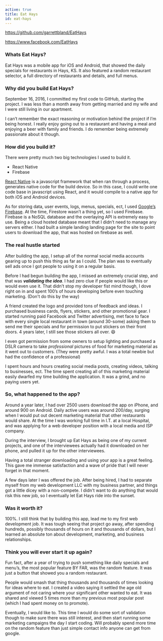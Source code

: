 ```yaml
---
active: true
title: Eat Hays
id: eat-hays
---
```

<https://github.com/garrettbland/EatHays>

<https://www.facebook.com/EatHays>

### Whats Eat Hays?

Eat Hays was a mobile app for iOS and Android, that showed the daily specials for restaurants in Hays, KS. It also featured a random restaurant selector, a full directory of restaurants and details, and full menus.

### Why did you build Eat Hays?

September 16, 2016, I committed my first code to GitHub, starting the project. I was less than a month away from getting married and my wife and I were still living in our apartment.

I can’t remember the exact reasoning or motivation behind the project if I’m being honest. I really enjoy going out to a restaurant and having a meal and enjoying a beer with family and friends. I do remember being extremely passionate about it though.

### How did you build it?

There were pretty much two big technologies I used to build it.

* React Native
* Firebase

[React Native](https://reactnative.dev/) is a javascript framework that when ran through a process, generates native code for the build device. So in this case, I could write one code base in javascript using React, and it would compile to a native app for both iOS and Android devices.

As for storing data, user events, logs, menus, specials, ect, I used [Google’s Firebase](https://firebase.google.com/). At the time, Firestore wasn’t a thing yet, so I used Firebase. Firebase is a NoSQL database and the overlaying API is extremely easy to use. Being a cloud hosted database meant that I didn’t need to manage any servers either. I had built a simple landing landing page for the site to point users to download the app, that was hosted on firebase as well.

### The real hustle started

After building the app, I setup all of the normal social media accounts gearing up to push this thing as far as I could. The plan was to eventually sell ads once I got people to using it on a regular basis.

Before I had begun building the app, I missed an extremely crucial step, and that was ***validating the idea***. I had zero clue if people would like this or would even use it. That didn’t stop my developer fist mind though, I dove right on in and spent 100’s of hours developing before even touching marketing. (Don't do this by the way)

A friend created the logo and provided tons of feedback and ideas. I purchased business cards, flyers, stickers, and other promotional gear. I started running paid Facebook and Twitter advertising, met face to face with every single local restaurant in town (around 30-some) asking them to send me their specials and for permission to put stickers on their front doors. 4 years later, I still see those stickers all over. 😄

I even got permission from some owners to setup lighting and purchased a DSLR camera to take *professional* pictures of food for marketing material as it went out to customers. (They were pretty awful. I was a total newbie but had the confidence of a professional)

I spent hours and hours creating social media posts, creating videos, talking to businesses, ect. The time spent creating all of this marketing material easily dwarfed my time building the application. It was a grind, and no paying users yet.

### So, what happened to the app?

Around a year later, I had over 2500 users download the app on iPhone, and around 900 on Android. Daily active users was around 200/day, surging when I would put out decent marketing material that other restaurants would share. At the time I was working full time in I.T. at a local Hospital, and was applying for a web developer position with a local media and ISP company.

During the interview, I brought up Eat Hays as being one of my current projects, and one of the interviewees actually had it downloaded on her phone, and pulled it up for the other interviewees.

Having a total stranger downloading and using your app is a great feeling. This gave me immense satisfaction and a wave of pride that I will never forget in that moment.

A few days later I was offered the job. After being hired, I had to separate myself from my web development LLC with my business partner, and things got a little dicey with a non-compete. I didn't want to do anything that would risk this new job, so I eventually let Eat Hays ride into the sunset.

### Was it worth it?

100%. I still think that by building this app, lead me to my first web development job. It was tough seeing that project go away, after spending hundreds, possibly thousands of hours on it and thousands of dollars, but I learned an absolute ton about development, marketing, and business relationships.

### Think you will ever start it up again?

Fun fact, after a year of trying to push something like daily specials and menu’s, the most popular feature BY FAR, was the random feature. It was just a button that showed you a random restaurant.

People would smash that thing thousands and thousands of times looking for ideas where to eat. I created a video saying it settled the age old argument of not caring where your significant other wanted to eat. It was shared and viewed 5 times more than my previous most popular post (which I had spent money on to promote).

Eventually, I would like to. This time I would do some sort of validation though to make sure there was still interest, and then start running some marketing campaigns the day I start coding. Will probably spend more time on the random feature than just simple contact info anyone can get from google.